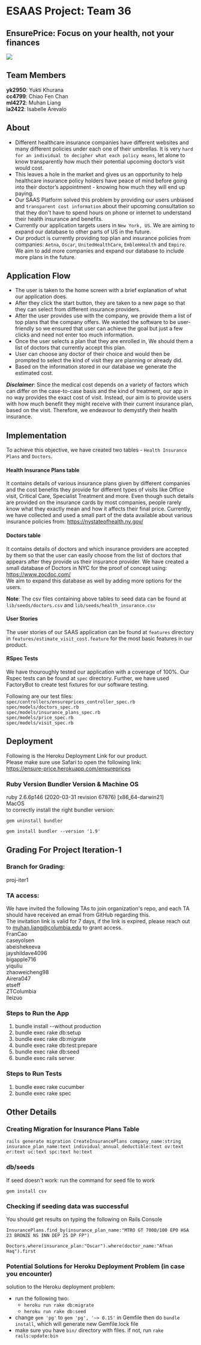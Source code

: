 # ESAAS Project: Team 36

## EnsurePrice: Focus on your health, not your finances

![](app/assets/images/front_page.jpg)

## Team Members

**yk2950**: Yukti Khurana <br>
**cc4799**: Chiao Fen Chan <br>
**ml4272**: Muhan Liang <br>
**ia2422**: Isabelle Arevalo <br>

## About

- Different healthcare insurance companies have different websites and many different policies under each one of their umbrellas. It is very `hard for an individual to decipher what each policy means`, let alone to know transparently how much their potential upcoming doctor’s visit would cost.
- This leaves a hole in the market and gives us an opportunity to help healthcare insurance policy holders have peace of mind before going into their doctor’s appointment - knowing how much they will end up paying.
- Our SAAS Platform solved this problem by providing our users unbiased and `transparent cost information` about their upcoming consultation so that they don't have to spend hours on phone or internet to understand their health insurance and benefits.
- Currently our application targets users in `New York, US`. We are aiming to expand our database to other parts of US in the future.
- Our product is currently providing top plan and insurance policies from companies: `Aetna`, `Oscar`, `UnitedHealthCare`, `EmblemHealth` and `Empire`. We aim to add more companies and expand our database to include more plans in the future.

## Application Flow

- The user is taken to the home screen with a brief explanation of what our application does.
- After they click the start button, they are taken to a new page so that they can select from different insurance providers.
- After the user provides use with the company, we provide them a list of top plans that the company offers. We wanted the software to be user-friendly so we ensured that user can achieve the goal but just a few clicks and need not enter too much information.
- Once the user selects a plan that they are enrolled in, We should them a list of doctors that currently accept this plan.
- User can choose any doctor of their choice and would then be prompted to select the kind of visit they are planning or already did.
- Based on the information stored in our database we generate the estimated cost.

**_Disclaimer_**: Since the medical cost depends on a variety of factors which can differ on the case-to-case basis and the kind of treatment, our app in no way provides the exact cost of visit. Instead, our aim is to provide users with how much benefit they might receive with their current insurance plan, based on the visit. Therefore, we endeavour to demystify their health insurance.

## Implementation

To achieve this objective, we have created two tables - `Health Insurance Plans` and `Doctors`.

#### Health Insurance Plans table

It contains details of various insurance plans given by different companies and the cost benefits they provide for different types of visits like Office visit, Critical Care, Specialist Treatment and more. Even though such details are provided on the insurance cards by most companies, people rarely know what they exactly mean and how it affects their final price.
Currently, we have collected and used a small part of the data available about various insurance policies from: https://nystateofhealth.ny.gov/

#### Doctors table

It contains details of doctors and which insurance providers are accepted by them so that the user can easily choose from the list of doctors that appears after they provide us their insurance provider.
We have created a small database of Doctors in NYC for the proof of concept using: https://www.zocdoc.com/ <br>
We aim to expand this database as well by adding more options for the users.

**Note**: The csv files containing above tables to seed data can be found at `lib/seeds/doctors.csv` and `lib/seeds/health_insurance.csv`

#### User Stories

The user stories of our SAAS application can be found at `features` directory in `features/estimate_visit_cost.feature` for the most basic features in our product.

#### RSpec Tests

We have thouroughly tested our application with a coverage of 100%. Our Rspec tests can be found at `spec` directory. Further, we have used FactoryBot to create test fixtures for our software testing. <br>

Following are our test files: <br>
`spec/controllers/ensureprices_controller_spec.rb` <br>
`spec/models/doctors_spec.rb` <br>
`spec/models/insurance_plans_spec.rb` <br>
`spec/models/price_spec.rb` <br>
`spec/models/visit_spec.rb` <br>

## Deployment

Following is the Heroku Deployment Link for our product. <br>
Please make sure use Safari to open the following link: <br>
https://ensure-price.herokuapp.com/ensureprices

### Ruby Version Bundler Version & Machine OS

ruby 2.6.6p146 (2020-03-31 revision 67876) [x86_64-darwin21] <br>
MacOS <br>
to correctly install the right bundler version: <br>

```
gem uninstall bundler
```

```
gem install bundler --version '1.9'
```

## Grading For Project Iteration-1

### Branch for Grading:

proj-iter1

### TA access:

We have invited the following TAs to join organization's repo, and each TA should have received an email from GitHub regarding this. <br>
The invitation link is valid for 7 days, if the link is expired, please reach out to muhan.liang@columbia.edu to grant access. <br>
FranCao <br>
caseyolsen <br>
abeishekeeva <br>
jayshildave4096 <br>
bigapple716 <br>
yiquliu <br>
zhaoweicheng98 <br>
Airera047 <br>
etseff <br>
ZTColumbia <br>
lleizuo <br>

### Steps to Run the App

1. bundle install --without production
2. bundle exec rake db:setup
3. bundle exec rake db:migrate
4. bundle exec rake db:test:prepare
5. bundle exec rake db:seed
6. bundle exec rails server

### Steps to Run Tests

1. bundle exec rake cucumber
2. bundle exec rake spec

## Other Details

### Creating Migration for Insurance Plans Table

```
rails generate migration CreateInsurancePlans company_name:string insurance_plan_name:text individual_annual_deductible:text ov:text er:text uc:text spc:text ho:text
```

### db/seeds

If seed doesn't work: run the command for seed file to work

```
gem install csv
```

### Checking if seeding data was successful

You should get results on typing the following on Rails Console

```
InsurancePlans.find_by(insurance_plan_name:"MTRO GT 7000/100 EPO HSA 23 BRONZE NS INN DEP 25 DP FP")
```

```
Doctors.where(insurance_plan:"Oscar").where(doctor_name:"Afnan Haq").first
```

### Potential Solutions for Heroku Deployment Problem (in case you encounter)

solution to the Heroku deployment problem:

- run the following two:
  - `heroku run rake db:migrate`
  - `heroku run rake db:seed`
- change `gem 'pg'` to `gem 'pg', '~> 0.15'` in Gemfile then do `bundle install`, which will generate new Gemfile.lock file
- make sure you have `bin/` directory with files. if not, run `rake rails:update:bin`
